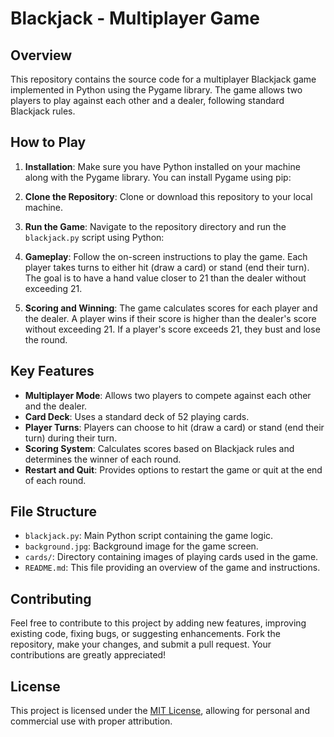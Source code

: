 # Blackjack - Multiplayer Game

## Overview

This repository contains the source code for a multiplayer Blackjack game implemented in Python using the Pygame library. The game allows two players to play against each other and a dealer, following standard Blackjack rules.

## How to Play

1. **Installation**: Make sure you have Python installed on your machine along with the Pygame library. You can install Pygame using pip:


2. **Clone the Repository**: Clone or download this repository to your local machine.

3. **Run the Game**: Navigate to the repository directory and run the `blackjack.py` script using Python:


4. **Gameplay**: Follow the on-screen instructions to play the game. Each player takes turns to either hit (draw a card) or stand (end their turn). The goal is to have a hand value closer to 21 than the dealer without exceeding 21.

5. **Scoring and Winning**: The game calculates scores for each player and the dealer. A player wins if their score is higher than the dealer's score without exceeding 21. If a player's score exceeds 21, they bust and lose the round.

## Key Features

- **Multiplayer Mode**: Allows two players to compete against each other and the dealer.
- **Card Deck**: Uses a standard deck of 52 playing cards.
- **Player Turns**: Players can choose to hit (draw a card) or stand (end their turn) during their turn.
- **Scoring System**: Calculates scores based on Blackjack rules and determines the winner of each round.
- **Restart and Quit**: Provides options to restart the game or quit at the end of each round.

## File Structure

- `blackjack.py`: Main Python script containing the game logic.
- `background.jpg`: Background image for the game screen.
- `cards/`: Directory containing images of playing cards used in the game.
- `README.md`: This file providing an overview of the game and instructions.

## Contributing

Feel free to contribute to this project by adding new features, improving existing code, fixing bugs, or suggesting enhancements. Fork the repository, make your changes, and submit a pull request. Your contributions are greatly appreciated!

## License

This project is licensed under the [MIT License](LICENSE), allowing for personal and commercial use with proper attribution.

